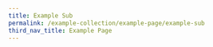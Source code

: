 ```yaml
---
title: Example Sub
permalink: /example-collection/example-page/example-sub
third_nav_title: Example Page
---
```

